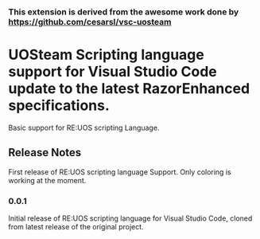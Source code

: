 ### This extension is derived from the awesome work done by https://github.com/cesarsl/vsc-uosteam


# UOSteam Scripting language support for Visual Studio Code update to the latest RazorEnhanced specifications.

Basic support for RE:UOS scripting Language.

## Release Notes

First release of RE:UOS scripting language Support. Only coloring is working at the moment.

### 0.0.1

Initial release of RE:UOS scripting language for Visual Studio Code, cloned from latest release of the original project.
